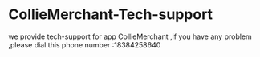 # CollieMerchant-Tech-support
we provide tech-support for app CollieMerchant ,if you have any problem ,please dial this phone number :18384258640
